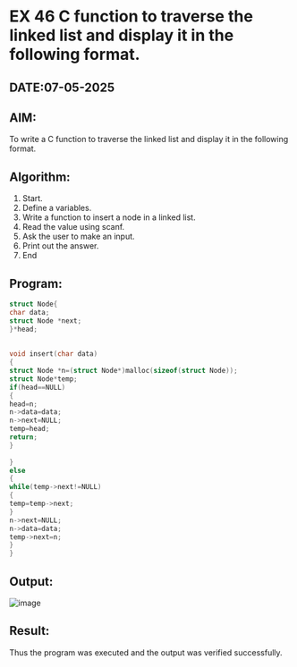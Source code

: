 # EX 46 C function to traverse the linked list and display it in the following format.
## DATE:07-05-2025
## AIM:
To write a C function to traverse the linked list and display it in the following format.

## Algorithm:
1. Start. 
2. Define a variables. 
3. Write a function to insert a node in a linked list. 
4. Read the value using scanf. 
5. Ask the user to make an input. 
6. Print out the answer. 
7. End   

## Program:
```c program
struct Node{ 
char data; 
struct Node *next; 
}*head; 
 
 
void insert(char data) 
{ 
struct Node *n=(struct Node*)malloc(sizeof(struct Node)); 
struct Node*temp; 
if(head==NULL) 
{ 
head=n; 
n->data=data; 
n->next=NULL; 
temp=head; 
return; 
} 
 
}  
else 
{ 
while(temp->next!=NULL) 
{ 
temp=temp->next; 
} 
n->next=NULL; 
n->data=data; 
temp->next=n; 
} 
}
```

## Output:
![image](https://github.com/user-attachments/assets/35063d17-0a43-4cb8-bc4f-63a05b22e6df)


## Result:
Thus the program was executed and the output was verified successfully.
